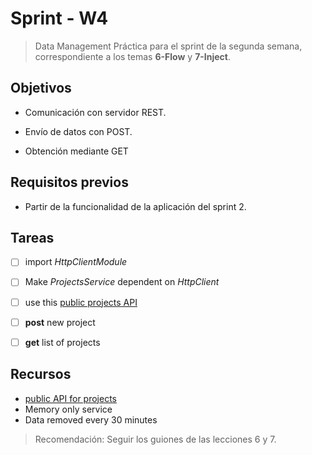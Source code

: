 # Sprint - W4
> Data Management
Práctica para el sprint de la segunda semana, correspondiente a los temas **6-Flow** y **7-Inject**.

## Objetivos

- Comunicación con servidor REST.

- Envío de datos con POST.

- Obtención mediante GET

## Requisitos previos

- Partir de la funcionalidad de la aplicación del sprint 2.


## Tareas

- [ ] import _HttpClientModule_
- [ ] Make *ProjectsService* dependent on _HttpClient_
- [ ] use this [public projects API]('https://api-base.herokuapp.com/api/pub/projects')
- [ ] **post** new project
- [ ] **get** list of projects


## Recursos

- [public API for projects]('https://api-base.herokuapp.com/api/pub/projects')
- Memory only service
- Data removed every 30 minutes

> Recomendación: Seguir los guiones de las lecciones 6 y 7.
